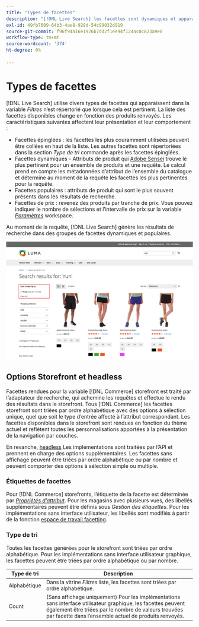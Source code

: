 ```yaml
---
title: "Types de facettes"
description: "[!DNL Live Search] les facettes sont dynamiques et apparaissent dans la liste Filtres lorsque cela est pertinent."
exl-id: 49fb7609-64b3-4ae8-928d-54c99032d919
source-git-commit: f96f94a16e1926b7dd2f1ee94f124ac0c823a9e0
workflow-type: tm+mt
source-wordcount: '374'
ht-degree: 0%

---
```


# Types de facettes

[!DNL Live Search] utilise divers types de facettes qui apparaissent dans la variable *Filtres* n’est répertorié que lorsque cela est pertinent. La liste des facettes disponibles change en fonction des produits renvoyés. Les caractéristiques suivantes affectent leur présentation et leur comportement :

* Facettes épinglées : les facettes les plus couramment utilisées peuvent être collées en haut de la liste. Les autres facettes sont répertoriées dans la section *Type de tri* commande après les facettes épinglées.
* Facettes dynamiques - Attributs de produit qui [Adobe Sensei](https://www.adobe.com/sensei.html) trouve le plus pertinent pour un ensemble de produits et une requête. Le calcul prend en compte les métadonnées d’attribut de l’ensemble du catalogue et détermine au moment de la requête les facettes les plus pertinentes pour la requête.
* Facettes populaires : attributs de produit qui sont le plus souvent présents dans les résultats de recherche.
* Facettes de prix : revenez des produits par tranche de prix. Vous pouvez indiquer le nombre de sélections et l’intervalle de prix sur la variable [*Paramètres*](settings.md) workspace.

Au moment de la requête, [!DNL Live Search] génère les résultats de recherche dans des groupes de facettes dynamiques et populaires.

![Facettes - Prix](assets/storefront-search-results-run-price.png)

## Options Storefront et headless

Facettes rendues pour la variable [!DNL Commerce] storefront est traité par l’adaptateur de recherche, qui achemine les requêtes et effectue le rendu des résultats dans le storefront. Tous [!DNL Commerce] les facettes storefront sont triées par ordre alphabétique avec des options à sélection unique, quel que soit le type d’entrée affecté à l’attribut correspondant. Les facettes disponibles dans le storefront sont rendues en fonction du thème actuel et reflètent toutes les personnalisations apportées à la présentation de la navigation par couches.

En revanche, [headless](https://developer.adobe.com/commerce/php/architecture/technical-vision/web-api/) Les implémentations sont traitées par l’API et prennent en charge des options supplémentaires. Les facettes sans affichage peuvent être triées par ordre alphabétique ou par nombre et peuvent comporter des options à sélection simple ou multiple.

### Étiquettes de facettes

Pour [!DNL Commerce] storefronts, l’étiquette de la facette est déterminée par [*Propriétés d’attribut*](https://experienceleague.adobe.com/docs/commerce-admin/catalog/product-attributes/create/attribute-product-create.html). Pour les magasins avec plusieurs vues, des libellés supplémentaires peuvent être définis sous *Gestion des étiquettes*. Pour les implémentations sans interface utilisateur, les libellés sont modifiés à partir de la fonction [espace de travail facetting](faceting-workspace.md).

### Type de tri

Toutes les facettes générées pour le storefront sont triées par ordre alphabétique. Pour les implémentations sans interface utilisateur graphique, les facettes peuvent être triées par ordre alphabétique ou par nombre.

| Type de tri | Description |
|--- |--- |
| Alphabétique | Dans la vitrine *Filtres* liste, les facettes sont triées par ordre alphabétique. |
| Count | (Sans affichage uniquement) Pour les implémentations sans interface utilisateur graphique, les facettes peuvent également être triées par le nombre de valeurs trouvées par facette dans l’ensemble actuel de produits renvoyés. |
